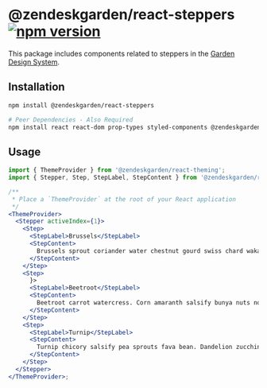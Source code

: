 # @zendeskgarden/react-steppers [![npm version](https://img.shields.io/npm/v/@zendeskgarden/react-steppers.svg?style=flat-square)](https://www.npmjs.com/package/@zendeskgarden/react-steppers)

This package includes components related to steppers in the
[Garden Design System](https://zendeskgarden.github.io/).

## Installation

```sh
npm install @zendeskgarden/react-steppers

# Peer Dependencies - Also Required
npm install react react-dom prop-types styled-components @zendeskgarden/react-theming
```

## Usage

```jsx static
import { ThemeProvider } from '@zendeskgarden/react-theming';
import { Stepper, Step, StepLabel, StepContent } from '@zendeskgarden/react-steppers';

/**
 * Place a `ThemeProvider` at the root of your React application
 */
<ThemeProvider>
  <Stepper activeIndex={1}>
    <Step>
      <StepLabel>Brussels</StepLabel>
      <StepContent>
        Brussels sprout coriander water chestnut gourd swiss chard wakame kohlrabi radish artichoke.
      </StepContent>
    </Step>
    <Step>
      }>
      <StepLabel>Beetroot</StepLabel>
      <StepContent>
        Beetroot carrot watercress. Corn amaranth salsify bunya nuts nori azuki bean turnip greens.
      </StepContent>
    </Step>
    <Step>
      <StepLabel>Turnip</StepLabel>
      <StepContent>
        Turnip chicory salsify pea sprouts fava bean. Dandelion zucchini burdock yarrow chickpea.
      </StepContent>
    </Step>
  </Stepper>
</ThemeProvider>;
```
